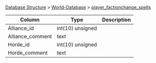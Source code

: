 [Database Structure](Database-Structure) > [World-Database](World-Database) > [player_factionchange_spells](player_factionchange_spells)

Column | Type | Description
--- | --- | ---
Alliance_id | int(10) unsigned | 
Alliance_comment | text | 
Horde_id | int(10) unsigned | 
Horde_comment | text | 
